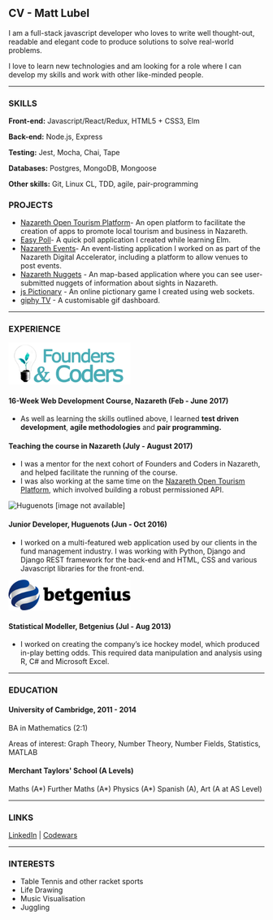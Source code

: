 ## CV - Matt Lubel

I am a full-stack javascript developer who loves to write well thought-out, readable and elegant code to produce solutions to solve real-world problems.

I love to learn new technologies and am looking for a role where I can develop my skills and work with other like-minded people.

---

### SKILLS

**Front-end:** Javascript/React/Redux, HTML5 + CSS3, Elm

**Back-end:** Node.js, Express

**Testing:** Jest, Mocha, Chai, Tape

**Databases:** Postgres, MongoDB, Mongoose

**Other skills:** Git, Linux CL, TDD, agile, pair-programming

### PROJECTS
- [Nazareth Open Tourism Platform](https://github.com/foundersandcoders/open-tourism-platform)- An open platform to facilitate the creation of apps to promote local tourism and business in Nazareth.
- [Easy Poll](https://github.com/FAC10/easy-poll)- A quick poll application I created while learning Elm.
- [Nazareth Events](https://github.com/FACN1/nazareth-events)- An event-listing application I worked on as part of the Nazareth Digital Accelerator, including a platform to allow venues to post events.
- [Nazareth Nuggets](https://github.com/FACN1/nazareth-nuggets) - An map-based application where you can see user-submitted nuggets of information about sights in Nazareth. 
- [js Pictionary](https://github.com/mattlub/socket-pictionary) - An online pictionary game I created using web sockets.
- [giphy TV](https://github.com/mattlub/giphy-tv) - A customisable gif dashboard.

---

### EXPERIENCE

<img alt="Founders and Coders" src="https://github.com/mattlub/CV/blob/master/assets/fac.png" width="240">

#### 16-Week Web Development Course, Nazareth (Feb - June 2017)
- As well as learning the skills outlined above, I learned __test driven development__, __agile methodologies__ and __pair programming.__

#### Teaching the course in Nazareth (July - August 2017)
- I was a mentor for the next cohort of Founders and Coders in Nazareth, and helped facilitate the running of the course.
- I was also working at the same time on the [Nazareth Open Tourism Platform](https://github.com/foundersandcoders/open-tourism-platform), which involved building a robust permissioned API.

<img alt="Huguenots [image not available]" src="https://github.com/mattlub/CV/blob/master/assets/hugenots.png" width="240">

#### Junior Developer, Huguenots (Jun - Oct 2016)
- I worked on a multi-featured web application used by our clients in the fund management industry. I was working with Python, Django and Django REST framework for the back-end and HTML, CSS and various Javascript libraries for the front-end. 

<img alt="Betgenius" src="https://github.com/mattlub/CV/blob/master/assets/betgenius.png" width="240">

#### Statistical Modeller, Betgenius (Jul - Aug 2013)
- I worked on creating the company’s ice hockey model, which produced in-play betting odds. This required data manipulation and analysis using R, C# and Microsoft Excel.

---

### EDUCATION
#### University of Cambridge, 2011 - 2014
BA in Mathematics (2:1)

Areas of interest: Graph Theory, Number Theory, Number Fields, Statistics, MATLAB

#### Merchant Taylors' School (A Levels)
Maths (A*) Further Maths (A*) Physics (A*) Spanish (A), Art (A at AS Level)

---
### LINKS

[LinkedIn](https://www.linkedin.com/in/matt-lubel-470484ba/) | [Codewars](https://www.codewars.com/users/mattlub)

---
### INTERESTS
* Table Tennis and other racket sports
* Life Drawing
* Music Visualisation
* Juggling
